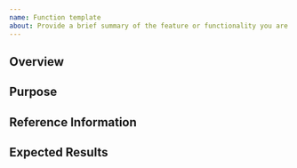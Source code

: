 ```yaml
---
name: Function template
about: Provide a brief summary of the feature or functionality you are requesting. Explain the core idea and why it would be beneficial for the project
---
```


## Overview

## Purpose

## Reference Information

## Expected Results
